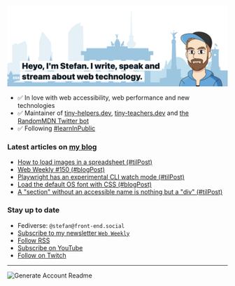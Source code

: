 <img alt="Heyo, I'm Stefan. I write and speak about web technology." src="https://raw.githubusercontent.com/stefanjudis/stefanjudis/main/screenshot.png">

- ✅ In love with web accessibility, web performance and new technologies
- ✅ Maintainer of [tiny-helpers.dev](https://tiny-helpers.dev), [tiny-teachers.dev](https://tiny-teachers.dev/) and [the RandomMDN Twitter bot](https://twitter.com/randomMDN)
- ✅ Following [#learnInPublic](https://www.stefanjudis.com/today-i-learned/)
### Latest articles on [my blog](https://www.stefanjudis.com)

<!-- BLOG-POST-LIST:START -->
- [How to load images in a spreadsheet &lpar;#tilPost&rpar;](https://www.stefanjudis.com/today-i-learned/how-to-load-images-in-a-spreadsheet/)
- [Web Weekly #150 &lpar;#blogPost&rpar;](https://www.stefanjudis.com/blog/web-weekly-150/)
- [Playwright has an experimental CLI watch mode &lpar;#tilPost&rpar;](https://www.stefanjudis.com/today-i-learned/playwrights-cli-watch-mode/)
- [Load the default OS font with CSS &lpar;#blogPost&rpar;](https://www.stefanjudis.com/blog/load-the-default-os-font-with-css/)
- [A &quot;section&quot; without an accessible name is nothing but a &quot;div&quot; &lpar;#tilPost&rpar;](https://www.stefanjudis.com/today-i-learned/section-accessible-name/)
<!-- BLOG-POST-LIST:END -->

### Stay up to date

- Fediverse: `@stefan@front-end.social`
- [Subscribe to my newsletter `Web Weekly`](https://webweekly.email/)
- [Follow RSS](https://www.stefanjudis.com/feeds/)
- [Subscribe on YouTube](https://youtube.com/c/stefanjudis)
- [Follow on Twitch](https://www.twitch.tv/stefanjudis)

---

![Generate Account Readme](https://github.com/stefanjudis/stefanjudis/workflows/Generate%20Account%20Readme/badge.svg)
